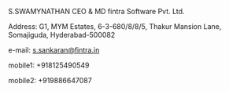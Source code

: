S.SWAMYNATHAN
CEO & MD
fintra Software Pvt. Ltd.

Address:
G1, MYM Estates, 
6-3-680/8/8/5, Thakur Mansion Lane,
Somajiguda, Hyderabad-500082

e-mail: s.sankaran@fintra.in

mobile1: +918125490549

mobile2: +919886647087


